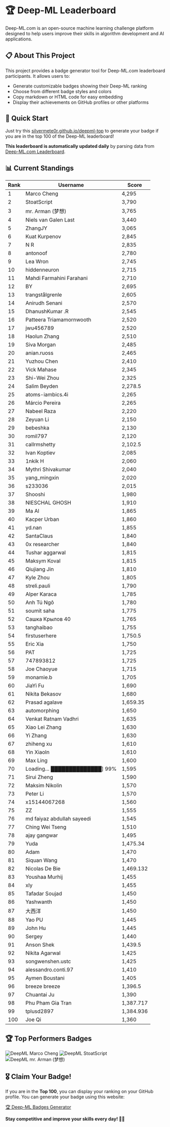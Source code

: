 # 🏆 Deep-ML Leaderboard

Deep-ML.com is an open-source machine learning challenge platform designed to help users improve their skills in algorithm development and AI applications.  

## 📋 About This Project

This project provides a badge generator tool for Deep-ML.com leaderboard participants. It allows users to:
- Generate customizable badges showing their Deep-ML ranking
- Choose from different badge styles and colors
- Copy markdown or HTML code for easy embedding
- Display their achievements on GitHub profiles or other platforms

## 🚀 Quick Start

Just try this [silvermete0r.github.io/deepml-top](silvermete0r.github.io/deepml-top) to generate your badge if you are in the top 100 of the Deep-ML leaderboard!

**This leaderboard is automatically updated daily** by parsing data from [Deep-ML.com Leaderboard](https://www.deep-ml.com/leaderboard).  

## 📊 Current Standings  

<!-- LEADERBOARD_START -->
| Rank | Username | Score |
|------|---------|-------|
| 1 | Marco Cheng | 4,295 |
| 2 | StoatScript | 3,790 |
| 3 | mr. Arman (梦想) | 3,765 |
| 4 | Niels van Galen Last | 3,440 |
| 5 | ZhangJY | 3,065 |
| 6 | Kuat Kurpenov | 2,845 |
| 7 | N R | 2,835 |
| 8 | antonoof | 2,780 |
| 9 | Lea Wron | 2,745 |
| 10 | hiddenneuron | 2,715 |
| 11 | Mahdi Farmahini Farahani | 2,710 |
| 12 | BY | 2,695 |
| 13 | trangstålgrenle | 2,605 |
| 14 | Anirudh Senani | 2,570 |
| 15 | DhanushKumar .R | 2,545 |
| 16 | Patteera Triamamornwooth | 2,520 |
| 17 | jwu456789 | 2,520 |
| 18 | Haolun Zhang | 2,510 |
| 19 | Siva Morgan | 2,485 |
| 20 | anian.ruoss | 2,465 |
| 21 | Yuzhou Chen | 2,410 |
| 22 | Vick Mahase | 2,345 |
| 23 | Shi-Wei Zhou | 2,325 |
| 24 | Salim Beyden | 2,278.5 |
| 25 | atoms-iambics.4i | 2,265 |
| 26 | Márcio Pereira | 2,265 |
| 27 | Nabeel Raza | 2,220 |
| 28 | Zeyuan Li | 2,150 |
| 29 | bebeshka | 2,130 |
| 30 | romil797 | 2,120 |
| 31 | callrmshetty | 2,102.5 |
| 32 | Ivan Koptiev | 2,085 |
| 33 | 1nkik H | 2,060 |
| 34 | Mythri Shivakumar | 2,040 |
| 35 | yang_mingxin | 2,020 |
| 36 | s233036 | 2,015 |
| 37 | Shooshi | 1,980 |
| 38 | NIESCHAL GHOSH | 1,910 |
| 39 | Ma Al | 1,865 |
| 40 | Kacper Urban | 1,860 |
| 41 | yd.nan | 1,855 |
| 42 | SantaClaus | 1,840 |
| 43 | 0x researcher | 1,840 |
| 44 | Tushar aggarwal | 1,815 |
| 45 | Maksym Koval | 1,815 |
| 46 | Qiujiang Jin | 1,810 |
| 47 | Kyle Zhou | 1,805 |
| 48 | streli.pauli | 1,790 |
| 49 | Alper Karaca | 1,785 |
| 50 | Anh Tú Ngô | 1,780 |
| 51 | soumit saha | 1,775 |
| 52 | Сашка Крылов 40 | 1,765 |
| 53 | tanghaibao | 1,755 |
| 54 | firstuserhere | 1,750.5 |
| 55 | Eric Xia | 1,750 |
| 56 | PAT | 1,725 |
| 57 | 747893812 | 1,725 |
| 58 | Joe Chaoyue | 1,715 |
| 59 | monamie.b | 1,705 |
| 60 | JiaYi Fu | 1,690 |
| 61 | Nikita Bekasov | 1,680 |
| 62 | Prasad agalave | 1,659.35 |
| 63 | automorphing | 1,650 |
| 64 | Venkat Ratnam Vadhri | 1,635 |
| 65 | Xiao Lei Zhang | 1,630 |
| 66 | Yi Zhang | 1,630 |
| 67 | zhiheng xu | 1,610 |
| 68 | Yin Xiaoln | 1,610 |
| 69 | Max Ling | 1,600 |
| 70 | Loading… ██████████████] 99% | 1,595 |
| 71 | Sirui Zheng | 1,590 |
| 72 | Maksim Nikolin | 1,570 |
| 73 | Peter Li | 1,570 |
| 74 | x15144067268 | 1,560 |
| 75 | ZZ | 1,555 |
| 76 | md faiyaz abdullah sayeedi | 1,545 |
| 77 | Ching Wei Tseng | 1,510 |
| 78 | ajay gangwar | 1,495 |
| 79 | Yuda | 1,475.34 |
| 80 | Adam | 1,470 |
| 81 | Siquan Wang | 1,470 |
| 82 | Nicolas De Bie | 1,469.132 |
| 83 | Youshaa Murhij | 1,455 |
| 84 | xly | 1,455 |
| 85 | Tafadar Soujad | 1,450 |
| 86 | Yashwanth | 1,450 |
| 87 | 大西洋 | 1,450 |
| 88 | Yao PU | 1,445 |
| 89 | John Hu | 1,445 |
| 90 | Sergey | 1,440 |
| 91 | Anson Shek | 1,439.5 |
| 92 | Nikita Agarwal | 1,425 |
| 93 | songwenshen.ustc | 1,425 |
| 94 | alessandro.conti.97 | 1,410 |
| 95 | Aymen Boustani | 1,405 |
| 96 | breeze breeze | 1,396.5 |
| 97 | Chuantai Ju | 1,390 |
| 98 | Phu Pham Gia Tran | 1,387.717 |
| 99 | tplusd2897 | 1,384.936 |
| 100 | Joe Qi | 1,360 |
<!-- LEADERBOARD_END -->

## 🏆 Top Performers Badges

<!-- BADGES_START -->
![DeepML Marco Cheng](https://img.shields.io/badge/dynamic/json?url=https%3A%2F%2Fraw.githubusercontent.com%2Fsilvermete0r%2Fdeepml-top%2Fmain%2Fbadges.json&query=%24.4091c1a21900bd2c7d3f4e343acddda1.label&prefix=Rank%20&style=for-the-badge&label=%F0%9F%9A%80%20DeepML&color=blue&link=https%3A%2F%2Fwww.deep-ml.com%2Fleaderboard)
![DeepML StoatScript](https://img.shields.io/badge/dynamic/json?url=https%3A%2F%2Fraw.githubusercontent.com%2Fsilvermete0r%2Fdeepml-top%2Fmain%2Fbadges.json&query=%24.2561d6c634fa6c4eb794454446029d95.label&prefix=Rank%20&style=for-the-badge&label=%F0%9F%9A%80%20DeepML&color=blue&link=https%3A%2F%2Fwww.deep-ml.com%2Fleaderboard)
![DeepML mr. Arman (梦想)](https://img.shields.io/badge/dynamic/json?url=https%3A%2F%2Fraw.githubusercontent.com%2Fsilvermete0r%2Fdeepml-top%2Fmain%2Fbadges.json&query=%24.1247b1b5b9cd95e98d7ff7438207406f.label&prefix=Rank%20&style=for-the-badge&label=%F0%9F%9A%80%20DeepML&color=blue&link=https%3A%2F%2Fwww.deep-ml.com%2Fleaderboard)
<!-- BADGES_END -->

## 🎖 Claim Your Badge!  

If you are in the **Top 100**, you can display your ranking on your GitHub profile. You can generate your badge using this website:

[🏆 Deep-ML Badges Generator](https://silvermete0r.github.io/deepml-top/)

**Stay competitive and improve your skills every day! 🚀🔥**